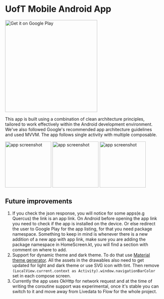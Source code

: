 # UofT Mobile Android App

<a href='https://play.google.com/store/apps/details?id=ca.utoronto.megaapp'><img alt='Get it on Google Play' src='https://play.google.com/intl/en_us/badges/static/images/badges/en_badge_web_generic.png' width=300/></a>

This app is built using a combination of clean architecture principles, tailored to work effectively within the Android development environment. We've also followed Google's recommended app architecture guidelines and used MVVM. The app follows single activity with multiple composable.

<p float="left">    
<img src="https://github.com/UofTMADLab/UofTMobileAndroid/blob/feature/final-fixes/docs/AppScreenShot1.jpg?raw=true" alt="app screenshot" width="150" />      
<img src="https://github.com/UofTMADLab/UofTMobileAndroid/blob/feature/final-fixes/docs/AppScreenShot2.jpg?raw=true" alt="app screenshot" width="150" />      
<img src="https://github.com/UofTMADLab/UofTMobileAndroid/blob/feature/final-fixes/docs/AppScreenShot3.jpg?raw=true" alt="app screenshot" width="150" />      
</p>    

## Future improvements

1. If you check the json response, you will notice for some apps(e.g Quercus) the link is an app link. On Android before opening the app link you need to check if the app is installed on the device. Or else redirect the user to Google Play for the app listing, for that you need package namespace. Something to keep in mind is whenever there is a new addition of a new app with app link, make sure you are adding the package namespace in HomeScreen.kt, you will find a section with comment on where to add.
2. Support for dynamic theme and dark theme. To do that use [Material theme generator](https://material-foundation.github.io/material-theme-builder/). All the assets in the drawables also need to get updated for light and dark theme or use SVG icon with tint. Then remove `(LocalView.current.context as Activity).window.navigationBarColor` set in each compose screen.
3. Currently the app uses OkHttp for network request and at the time of writing the coroutine support was experimental, once it's stable you can switch to it and move away from Livedata to Flow for the whole project.